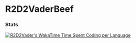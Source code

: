 # R2D2VaderBeef

### Stats

[![R2D2Vader's WakaTime Time Spent Coding per Language](https://github-readme-stats.vercel.app/api/wakatime?username=r2d2vader&layout=compact&theme=highcontrast&range=all_time&custom_title=Time%20spent%20coding%20%28since%20March%202022%29)](https://wakatime.com/@R2D2Vader)
